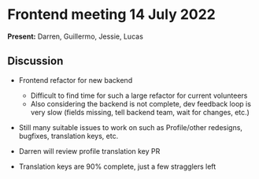 # Frontend meeting 14 July 2022

**Present:** Darren, Guillermo, Jessie, Lucas

## Discussion

- Frontend refactor for new backend
  - Difficult to find time for such a large refactor for current volunteers
  - Also considering the backend is not complete, dev feedback loop is very slow (fields missing, tell backend team, wait for changes, etc.)
  
- Still many suitable issues to work on such as Profile/other redesigns, bugfixes, translation keys, etc.

- Darren will review profile translation key PR

- Translation keys are 90% complete, just a few stragglers left
